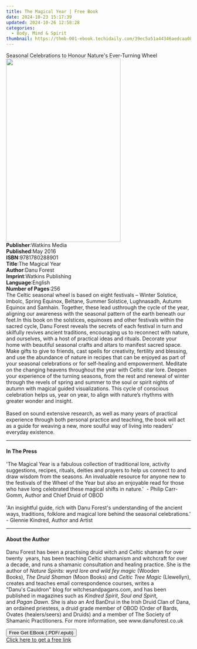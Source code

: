 ```yaml
---
title: The Magical Year | Free Book
date: 2024-10-23 15:17:39
updated: 2024-10-26 12:58:28
categories:
  - Body, Mind & Spirit
thumbnail: https://thmb-001-ebook.techidaily.com/39ec5a51a44346aedcaa080f00df537ed564f3a89bb12483da5f8ea03573ba1e.jpg
---
```

<main id="book-container">
  <div class="flex flex-col">
    <div class="book-brief flex-1 py-6 px-4 sm:p-6 md:py-10 md:px-8">
      <!-- brief-->
      <div class="book-brief-main">
        Seasonal Celebrations to Honour Nature's Ever-Turning Wheel
      </div>
    </div>
    <div
      class="book-meta-info flex-1 grid gap-4 col-start-1 col-end-3 row-start-1 sm:mb-6 sm:grid-cols-4 lg:gap-6 lg:col-start-2 lg:row-end-6 lg:row-span-6 lg:mb-0"
    >
      <div
        class="book-meta-info-left place-content-center mt-4 p-4 text-sm leading-6 col-start-2 col-span-2 dark:text-slate-400"
      >
        <img
          class="w-full h-500 object-cover rounded-lg sm:h-255 sm:col-span-2 lg:col-span-full"
          src="https://img-001-ebook.techidaily.com/d928cbb6b6d8aad727708943626eebb939dbd27c796fb6ae4ca96e8a585ecdd2.jpg"
          alt=""
          width="312"
          height="500"
        />
      </div>
      <div
        class="book-meta-info-right mt-2 col-start-1 row-start-2 col-span-3 self-center"
      >
        <!-- meta data  -->
        <div class="flex flex-col px-4 md:px-8">
          <div class="flex-1">
            <strong>Publisher</strong>:<span class="px-2">Watkins Media</span>
          </div>
          <div class="flex-1">
            <strong>Published</strong>:<span class="px-2">May 2016</span>
          </div>
          <div class="flex-1">
            <strong>ISBN</strong>:<span class="px-2">9781780288901</span>
          </div>
          <div class="flex-1">
            <strong>Title</strong>:<span class="px-2">The Magical Year</span>
          </div>
          <div class="flex-1">
            <strong>Author</strong>:<span class="px-2">Danu Forest</span>
          </div>
          <div class="flex-1">
            <strong>Imprint</strong>:<span class="px-2"
              >Watkins Publishing</span
            >
          </div>
          <div class="flex-1">
            <strong>Language</strong>:<span class="px-2">English</span>
          </div>
          <div class="flex-1">
            <strong>Number of Pages</strong>:<span class="px-2">256</span>
          </div>
        </div>
      </div>
    </div>
    <div class="book-description flex-1 py-6 px-4 sm:p-6 md:py-10 md:px-8">
      <div class="book-description-main">
        <div accordion-content="" id="description">
          The Celtic seasonal wheel is based on eight festivals – Winter
          Solstice, Imbolc, Spring Equinox, Beltane, Summer Solstice,
          Lughnasadh, Autumn Equinox and Samhain. Together, these lead
          usthrough&nbsp;the cycle of the year, aligning our awareness with the
          seasonal pattern of the earth beneath our feet.In this book on the
          solstices, equinoxes and other festivals within the sacred cycle, Danu
          Forest reveals the secrets of each festival in turn and skilfully
          revives ancient traditions, encouraging us to reconnect with nature,
          and ourselves, with a host of practical ideas and rituals. Decorate
          your home with beautiful seasonal crafts and altars to manifest sacred
          space. Make gifts to give to friends, cast spells for
          creativity,&nbsp;fertility&nbsp;and blessing, and use the abundance of
          nature in recipes that can be enjoyed as part of your seasonal
          celebrations or for self-healing and empowerment. Meditate on the
          changing heavens throughout the year with Celtic star lore. Deepen
          your experience of the turning seasons, from the rest and renewal of
          winter through the revels of spring and summer to the soul or spirit
          nights of autumn with&nbsp;magical&nbsp;guided visualizations. This
          cycle of conscious celebration helps us, year on year, to align with
          nature’s rhythms with greater wonder and insight.<br /><br />Based on
          sound extensive research, as well as many years of practical
          experience through both personal practice and teaching, the book will
          act as a guide for weaving a new, more soulful way of living into
          readers’ everyday existence.
        </div>
        <div class="accordion-fader"></div>
      </div>
    </div>
    <div class="book-excerpts flex-1 py-6 px-4 sm:p-6 md:py-10 md:px-8">
      <!-- excerpts-->
      <div class="book-excerpts-main">
        <hr />
        <h4 class="placeholder placeholder-heading">
          <span>In The Press</span>
        </h4>
        <p>
          'The Magical Year is a fabulous collection of traditional lore,
          activity suggestions, recipes, rituals, deities and prayers to help us
          connect to and draw wisdom from the seasons. An invaluable resource
          for anyone new to the festivals of the Wheel of the Year but also an
          enjoyable read for those who have long celebrated these magical shifts
          in nature.' &nbsp;- Philip Carr-Gomm, Author and Chief Druid of OBOD
          <br /><br />'An insightful guide, rich with Danu Forest's
          understanding of the ancient ways, traditions, folklore and magical
          lore behind the seasonal celebrations.' - Glennie Kindred, Author and
          Artist
        </p>
      </div>
    </div>
    <div class="book-about-author flex-1 py-6 px-4 sm:p-6 md:py-10 md:px-8">
      <!-- about author-->
      <div class="book-main-author-main">
        <hr />
        <h4 class="placeholder placeholder-heading">
          <span>About the Author</span>
        </h4>
        <p>
          Danu Forest has been a practising druid witch and Celtic shaman for
          over twenty &nbsp;years, has been teaching Celtic shamanism&nbsp;and
          witchcraft for over a decade, and runs a&nbsp;shamanic consultation
          and healing practice.&nbsp;She is the author of&nbsp;<i
            >Nature Spirits: wyrd lore&nbsp;and wild fey magic</i
          >&nbsp;(Wooden Books),&nbsp;<i>The&nbsp;Druid Shaman</i>&nbsp;(Moon
          Books) and&nbsp;<i>Celtic Tree&nbsp;Magic</i>&nbsp;(Llewellyn),
          creates and teaches email&nbsp;correspondence courses, writes a
          "Danu's&nbsp;Cauldron" blog for witchesandpagans.com,&nbsp;and has
          been published in magazines such&nbsp;as&nbsp;<i>Kindred Spirit</i
          >,&nbsp;<i>Soul and Spiri</i>t,
          and&nbsp;<i>Pagan&nbsp;Dawn</i>.&nbsp;She is also an Ard BanDrui in
          the Irish&nbsp;Druid Clan of Dana, an ordained priestess, a&nbsp;druid
          grade member of OBOD (Order of&nbsp;Bards, Ovates (healers/seers) and
          Druids)&nbsp;and a member of The Society of
          Shamanic&nbsp;Practitioners. For more information,
          see&nbsp;www.danuforest.co.uk
        </p>
      </div>
    </div>
    <div class="book-free-get flex-1 py-6 px-4 sm:p-6 md:py-10 md:px-8">
      <button
        id="btn-free-get"
        class="bg-blue-500 hover:bg-blue-700 text-white font-bold py-2 px-4 rounded"
      >
        Free Get EBook (.PDF/.epub)
      </button>
      <div id="countdown-display" class="px-2 text-lg mt-2"></div>
      <a
        id="free-link"
        class="hidden bg-blue-500 hover:bg-blue-700 text-white font-bold py-2 px-4 rounded"
        href="https://www.ebooks.com/en-us/book/2532544/the-magical-year/danu-forest/"
        target="_blank"
        >Click here to get a free link</a
      >
    </div>
    <script>
      let countdownTime = 0;
      let countdownInterval = null;
      document
        .getElementById('btn-free-get')
        .addEventListener('click', startCountdown);
      function startCountdown() {
        countdownTime = new Date().getTime() + 60000 * 3;
        countdownInterval = setInterval(updateCountdown, 1000);
        document.getElementById('btn-free-get').disabled = true;
        document
          .getElementById('btn-free-get')
          .classList.add('bg-gray-500', 'cursor-not-allowed');
      }
      function updateCountdown() {
        let currentTime = new Date().getTime();
        let timeLeft = countdownTime - currentTime;
        let secondsLeft = Math.floor(timeLeft / 1000);
        document.getElementById('countdown-display').innerHTML =
          `Remaining time: ${secondsLeft} seconds.`;
        if (secondsLeft <= 0) {
          clearInterval(countdownInterval);
          document.getElementById('btn-free-get').classList.add('hidden');
          document.getElementById('free-link').classList.remove('hidden');
          document.getElementById('countdown-display').innerHTML = '';
        }
      }
    </script>
  </div>
</main>
